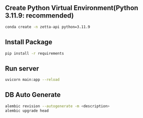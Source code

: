 ## Create Python Virtual Environment(Python 3.11.9: recommended)

```bash
conda create -n zetta-api python=3.11.9
```

## Install Package

```bash
pip install -r requirements
```

## Run server

```bash
uvicorn main:app --reload
```

## DB Auto Generate
```bash
alembic revision --autogenerate -m <description>
alembic upgrade head
```

